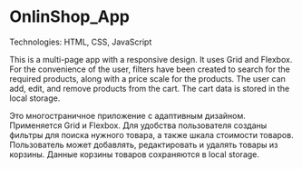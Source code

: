 # OnlinShop_App

Technologies: HTML, CSS, JavaScript

This is a multi-page app with a responsive design.
It uses Grid and Flexbox.
For the convenience of the user, filters have been created to search for the required products, along with a price scale for the products.
The user can add, edit, and remove products from the cart.
The cart data is stored in the local storage.

Это многостраничное приложение c адаптивным дизайном.
Применяется Grid и Flexbox.
Для удобства пользователя созданы фильтры для поиска нужного товара, а также шкала стоимости товаров.
Пользователь может добавлять, редактировать и удалять товары из корзины.
Данные корзины товаров сохраняются в local storage.
